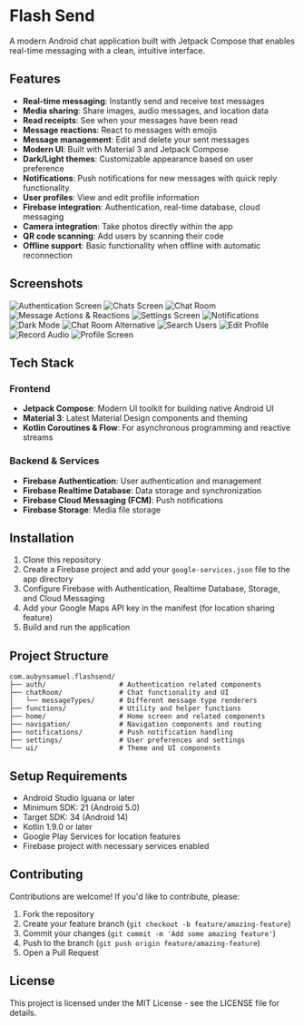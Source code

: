# Flash Send

A modern Android chat application built with Jetpack Compose that enables real-time messaging with a clean, intuitive interface.

## Features

- **Real-time messaging**: Instantly send and receive text messages
- **Media sharing**: Share images, audio messages, and location data
- **Read receipts**: See when your messages have been read
- **Message reactions**: React to messages with emojis
- **Message management**: Edit and delete your sent messages
- **Modern UI**: Built with Material 3 and Jetpack Compose
- **Dark/Light themes**: Customizable appearance based on user preference
- **Notifications**: Push notifications for new messages with quick reply functionality
- **User profiles**: View and edit profile information
- **Firebase integration**: Authentication, real-time database, cloud messaging
- **Camera integration**: Take photos directly within the app
- **QR code scanning**: Add users by scanning their code
- **Offline support**: Basic functionality when offline with automatic reconnection

## Screenshots

![Authentication Screen](screenShots/authentication.jpg)
![Chats Screen](screenShots/chats_screen.jpg)
![Chat Room](screenShots/chatRoom.jpg)
![Message Actions & Reactions](screenShots/message_actions_and_reactions.jpg)
![Settings Screen](screenShots/settings_screen.jpg)
![Notifications](screenShots/notifications.jpg)
![Dark Mode](screenShots/dark_mode.jpg)
![Chat Room Alternative](screenShots/chatRoom1.jpg)
![Search Users](screenShots/search_users.jpg)
![Edit Profile](screenShots/edit_profile.jpg)
![Record Audio](screenShots/record_audio.jpg)
![Profile Screen](screenShots/profile_screen.jpg)

## Tech Stack

### Frontend

- **Jetpack Compose**: Modern UI toolkit for building native Android UI
- **Material 3**: Latest Material Design components and theming
- **Kotlin Coroutines & Flow**: For asynchronous programming and reactive streams

### Backend & Services

- **Firebase Authentication**: User authentication and management
- **Firebase Realtime Database**: Data storage and synchronization
- **Firebase Cloud Messaging (FCM)**: Push notifications
- **Firebase Storage**: Media file storage

## Installation

1. Clone this repository
2. Create a Firebase project and add your `google-services.json` file to the app directory
3. Configure Firebase with Authentication, Realtime Database, Storage, and Cloud Messaging
4. Add your Google Maps API key in the manifest (for location sharing feature)
5. Build and run the application

## Project Structure

```
com.aubynsamuel.flashsend/
├── auth/                  # Authentication related components
├── chatRoom/              # Chat functionality and UI
│   └── messageTypes/      # Different message type renderers
├── functions/             # Utility and helper functions
├── home/                  # Home screen and related components
├── navigation/            # Navigation components and routing
├── notifications/         # Push notification handling
├── settings/              # User preferences and settings
└── ui/                    # Theme and UI components
```

## Setup Requirements

- Android Studio Iguana or later
- Minimum SDK: 21 (Android 5.0)
- Target SDK: 34 (Android 14)
- Kotlin 1.9.0 or later
- Google Play Services for location features
- Firebase project with necessary services enabled

## Contributing

Contributions are welcome! If you'd like to contribute, please:

1. Fork the repository
2. Create your feature branch (`git checkout -b feature/amazing-feature`)
3. Commit your changes (`git commit -m 'Add some amazing feature'`)
4. Push to the branch (`git push origin feature/amazing-feature`)
5. Open a Pull Request

## License

This project is licensed under the MIT License - see the LICENSE file for details.
